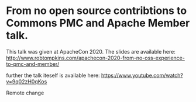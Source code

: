 From no open source contribtions to Commons PMC and Apache Member talk.
=======================================================================

This talk was given at ApacheCon 2020. The slides are available here: http://www.robtompkins.com/apachecon-2020-from-no-oss-experience-to-pmc-and-member/

further the talk iteself is available here: https://www.youtube.com/watch?v=9q02zH0qKos

Remote change

